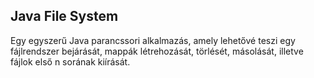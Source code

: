 ## Java File System

Egy egyszerű Java parancssori alkalmazás, amely lehetővé teszi egy fájlrendszer bejárását, mappák létrehozását, törlését, másolását, illetve fájlok első n sorának kiírását.
